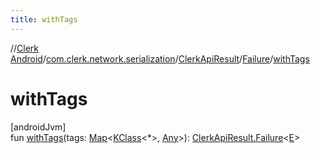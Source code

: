 ```yaml
---
title: withTags
---
```

//[Clerk Android](../../../../index.html)/[com.clerk.network.serialization](../../index.html)/[ClerkApiResult](../index.html)/[Failure](index.html)/[withTags](with-tags.html)



# withTags



[androidJvm]\
fun [withTags](with-tags.html)(tags: [Map](https://kotlinlang.org/api/latest/jvm/stdlib/kotlin-stdlib/kotlin.collections/-map/index.html)&lt;[KClass](https://kotlinlang.org/api/latest/jvm/stdlib/kotlin-stdlib/kotlin.reflect/-k-class/index.html)&lt;*&gt;, [Any](https://kotlinlang.org/api/latest/jvm/stdlib/kotlin-stdlib/kotlin/-any/index.html)&gt;): [ClerkApiResult.Failure](index.html)&lt;[E](index.html)&gt;




